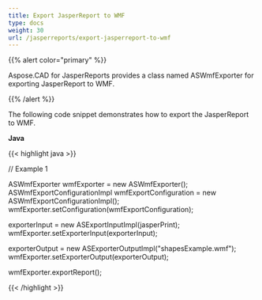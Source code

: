 ```yaml
---
title: Export JasperReport to WMF
type: docs
weight: 30
url: /jasperreports/export-jasperreport-to-wmf
---
```


{{% alert color="primary" %}}

Aspose.CAD for JasperReports provides a class named ASWmfExporter for exporting JasperReport to WMF.

{{% /alert %}}

The following code snippet demonstrates how to export the JasperReport to WMF.

**Java**

{{< highlight java >}}

// Example 1

ASWmfExporter wmfExporter = new ASWmfExporter();
ASWmfExportConfigurationImpl wmfExportConfiguration = new ASWmfExportConfigurationImpl();
wmfExporter.setConfiguration(wmfExportConfiguration);

exporterInput = new ASExportInputImpl(jasperPrint);
wmfExporter.setExporterInput(exporterInput);

exporterOutput = new ASExporterOutputImpl("shapesExample.wmf");
wmfExporter.setExporterOutput(exporterOutput);

wmfExporter.exportReport();

{{< /highlight >}}
